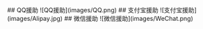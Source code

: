 <head>
 <title>XueKirby's 捐赠页面</title>
 <link href="/favicon.ico" type="image/x-icon" rel="shortcut icon" />
</head>
## QQ援助
![QQ援助](images/QQ.png)
## 支付宝援助
![支付宝援助](images/Alipay.jpg)
## 微信援助
![微信援助](images/WeChat.png)